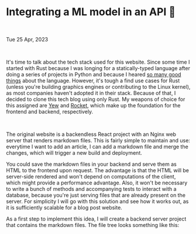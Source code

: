 # Integrating a ML model in an API 🔀

&nbsp;

Tue 25 Apr, 2023

&nbsp;


It's time to talk about the tech stack used for this website. Since some time I started with Rust because I was longing for a statically-typed language after doing a series of projects in Python and because I heared [so many good things](https://survey.stackoverflow.co/2022/#overview) about the language. However, it's tough a find use cases for Rust (unless you're building graphics engines or contributing to the Linux kernel), as most companies haven't adopted it in their stack. Because of that, I decided to clone this tech blog using only Rust. My weapons of choice for this assigned are [Yew](https://yew.rs/) and [Rocket](https://rocket.rs/), which make up the foundation for the frontend and backend, respectively. 

&nbsp;

The original website is a backendless React project with an Nginx web server that renders markdown files. This is fairly simple to maintain and use: everytime I want to add an article, I can add a markdown file and merge the changes, which will trigger a new build and deployment. 

You could save the markdown files in your backend and serve them as HTML to the frontend upon request. The advantage is that the HTML will be server-side rendered and won't depend on computations of the client, which might provide a performance advantage. Also, it won't be necessary to write a bunch of methods and accompanying tests to interact with a database, because you're just serving files that are already present on the server. For simplicity I will go with this solution and see how it works out, as it is sufficiently scalable for a blog post website. 

As a first step to implement this idea, I will create a backend server project that contains the markdown files. The file tree looks something like this:

